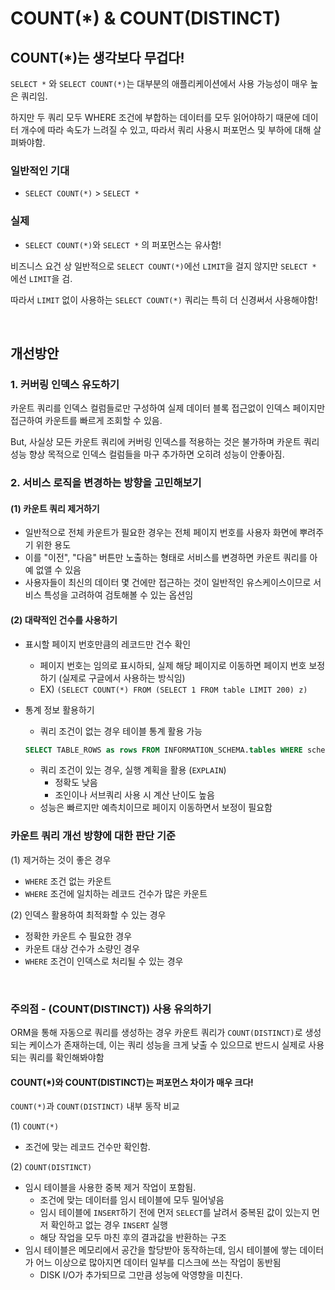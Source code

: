 # COUNT(*) & COUNT(DISTINCT)

## **COUNT(*)는 생각보다 무겁다!**

`SELECT *` 와 `SELECT COUNT(*)`는 대부분의 애플리케이션에서 사용 가능성이 매우 높은 쿼리임.

하지만 두 쿼리 모두 WHERE 조건에 부합하는 데이터를 모두 읽어야하기 때문에 데이터 개수에 따라 속도가 느려질 수 있고, 따라서 쿼리 사용시 퍼포먼스 및 부하에 대해 살펴봐야함.

### 일반적인 기대
- `SELECT COUNT(*)` > `SELECT *`

### 실제
- `SELECT COUNT(*)`와 `SELECT *` 의 퍼포먼스는 유사함!

비즈니스 요건 상 일반적으로 `SELECT COUNT(*)`에선 `LIMIT`을 걸지 않지만 `SELECT *` 에선 `LIMIT`을 검.

따라서 `LIMIT` 없이 사용하는 `SELECT COUNT(*)` 쿼리는 특히 더 신경써서 사용해야함!

<br>

## 개선방안
### 1. 커버링 인덱스 유도하기

카운트 쿼리를 인덱스 컬럼들로만 구성하여 실제 데이터 블록 접근없이 인덱스 페이지만 접근하여 카운트를 빠르게 조회할 수 있음.

But, 사실상 모든 카운트 쿼리에 커버링 인덱스를 적용하는 것은 불가하며 카운트 쿼리 성능 향상 목적으로 인덱스 컬럼들을 마구 추가하면 오히려 성능이 안좋아짐.

### 2. 서비스 로직을 변경하는 방향을 고민해보기

#### (1) 카운트 쿼리 제거하기
- 일반적으로 전체 카운트가 필요한 경우는 전체 페이지 번호를 사용자 화면에 뿌려주기 위한 용도
- 이를 "이전", "다음" 버튼만 노출하는 형태로 서비스를 변경하면 카운트 쿼리를 아예 없앨 수 있음
- 사용자들이 최신의 데이터 몇 건에만 접근하는 것이 일반적인 유스케이스이므로 서비스 특성을 고려하여 검토해볼 수 있는 옵션임

#### (2) 대략적인 건수를 사용하기
- 표시할 페이지 번호만큼의 레코드만 건수 확인
    - 페이지 번호는 임의로 표시하되, 실제 해당 페이지로 이동하면 페이지 번호 보정하기 (실제로 구글에서 사용하는 방식임)
    - EX) `(SELECT COUNT(*) FROM (SELECT 1 FROM table LIMIT 200) z)`
- 통계 정보 활용하기
    - 쿼리 조건이 없는 경우 테이블 통계 활용 가능
    ```sql 
    SELECT TABLE_ROWS as rows FROM INFORMATION_SCHEMA.tables WHERE schema_name = ? AND table_name = ?;
    ```
    
    - 쿼리 조건이 있는 경우, 실행 계획을 활용 (`EXPLAIN`)
        - 정확도 낮음
        - 조인이나 서브쿼리 사용 시 계산 난이도 높음
    - 성능은 빠르지만 예측치이므로 페이지 이동하면서 보정이 필요함

### 카운트 쿼리 개선 방향에 대한 판단 기준

(1) 제거하는 것이 좋은 경우
- `WHERE` 조건 없는 카운트
- `WHERE` 조건에 일치하는 레코드 건수가 많은 카운트

(2) 인덱스 활용하여 최적화할 수 있는 경우
- 정확한 카운트 수 필요한 경우
- 카운트 대상 건수가 소량인 경우
- `WHERE` 조건이 인덱스로 처리될 수 있는 경우

<br>

### **주의점 - (COUNT(DISTINCT)) 사용 유의하기**

ORM을 통해 자동으로 쿼리를 생성하는 경우 카운트 쿼리가 `COUNT(DISTINCT)`로 생성되는 케이스가 존재하는데, 이는 쿼리 성능을 크게 낮출 수 있으므로 반드시 실제로 사용되는 쿼리를 확인해봐야함

#### **COUNT(*)와 COUNT(DISTINCT)는 퍼포먼스 차이가 매우 크다!**

`COUNT(*)`과 `COUNT(DISTINCT)` 내부 동작 비교

(1) `COUNT(*)`
- 조건에 맞는 레코드 건수만 확인함.

(2) `COUNT(DISTINCT)`
- 임시 테이블을 사용한 중복 제거 작업이 포함됨.
    - 조건에 맞는 데이터를 임시 테이블에 모두 밀어넣음
    - 임시 테이블에 `INSERT`하기 전에 먼저 `SELECT`를 날려서 중복된 값이 있는지 먼저 확인하고 없는 경우 `INSERT` 실행
    - 해당 작업을 모두 마친 후의 결과값을 반환하는 구조
- 임시 테이블은 메모리에서 공간을 할당받아 동작하는데, 임시 테이블에 쌓는 데이터가 어느 이상으로 많아지면 데이터 일부를 디스크에 쓰는 작업이 동반됨
    - DISK I/O가 추가되므로 그만큼 성능에 악영향을 미친다.

